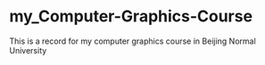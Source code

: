 # my_Computer-Graphics-Course
This is a record for my computer graphics course in Beijing Normal University
